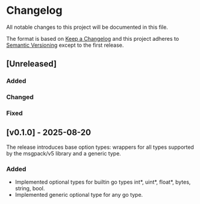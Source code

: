 # Changelog

All notable changes to this project will be documented in this file.

The format is based on [Keep a Changelog](https://keepachangelog.com/en/1.0.0/)
and this project adheres to [Semantic
Versioning](http://semver.org/spec/v2.0.0.html) except to the first release.

## [Unreleased]

### Added

### Changed

### Fixed

## [v0.1.0] - 2025-08-20

The release introduces base option types: wrappers for all types supported by
the msgpack/v5 library and a generic type.

### Added

- Implemented optional types for builtin go types int*, uint*, float*,
  bytes, string, bool.
- Implemented generic optional type for any go type.
